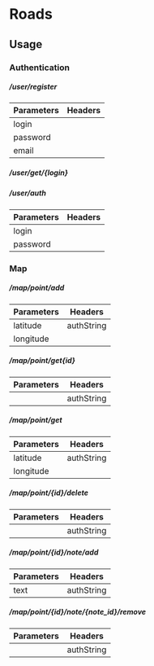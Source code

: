 # Roads

## Usage

### Authentication
##### /user/register

| Parameters | Headers |
| -----------|-------- |
| login |  |
| password |  |
| email |  |

##### /user/get/{login}

##### /user/auth

| Parameters | Headers |
| -----------|-------- |
| login |  |
| password |  |


### Map

##### /map/point/add
| Parameters | Headers |
| -----------|-------- |
| latitude | authString |
| longitude |  |

##### /map/point/get{id}

| Parameters | Headers |
| -----------|-------- |
|  | authString |

##### /map/point/get

| Parameters | Headers |
| -----------|-------- |
| latitude | authString |
| longitude |  |

##### /map/point/{id}/delete

| Parameters | Headers |
| -----------|-------- |
|  | authString |

##### /map/point/{id}/note/add

| Parameters | Headers |
| -----------|-------- |
| text | authString |


##### /map/point/{id}/note/{note_id}/remove

| Parameters | Headers |
| -----------|-------- |
|  | authString |

